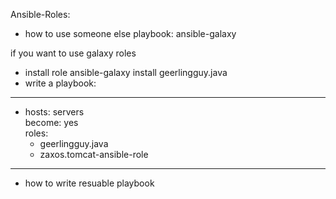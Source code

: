 Ansible-Roles: 
* how to use someone else playbook:
   ansible-galaxy

 if you want to use galaxy roles
   * install role
      ansible-galaxy install geerlingguy.java
   * write a playbook:
  ---
   - hosts: servers \
     become: yes \
     roles: 
        - geerlingguy.java
        - zaxos.tomcat-ansible-role
  ---
      

* how to write resuable playbook